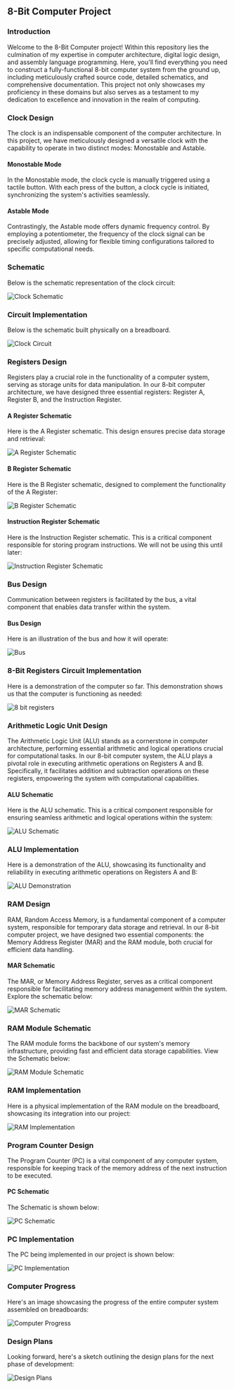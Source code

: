 ## 8-Bit Computer Project

### Introduction
Welcome to the 8-Bit Computer project! Within this repository lies the culmination of my expertise in computer architecture, digital logic design, and assembly language programming. Here, you'll find everything you need to construct a fully-functional 8-bit computer system from the ground up, including meticulously crafted source code, detailed schematics, and comprehensive documentation. This project not only showcases my proficiency in these domains but also serves as a testament to my dedication to excellence and innovation in the realm of computing.

### Clock Design
The clock is an indispensable component of the computer architecture. In this project, we have meticulously designed a versatile clock with the capability to operate in two distinct modes: Monostable and Astable.

#### Monostable Mode
In the Monostable mode, the clock cycle is manually triggered using a tactile button. With each press of the button, a clock cycle is initiated, synchronizing the system's activities seamlessly.

#### Astable Mode
Contrastingly, the Astable mode offers dynamic frequency control. By employing a potentiometer, the frequency of the clock signal can be precisely adjusted, allowing for flexible timing configurations tailored to specific computational needs.

### Schematic
Below is the schematic representation of the clock circuit:

![Clock Schematic](https://github.com/JuanCantu1/8-Bit-Computer-/assets/109363196/10094d70-567d-48a3-8356-e28ac095a6e1)

### Circuit Implementation
Below is the schematic built physically on a breadboard.

![Clock Circuit](https://github.com/JuanCantu1/8-Bit-Computer-/assets/109363196/808fbfc7-c85b-4a38-92df-f665965b8575)

### Registers Design
Registers play a crucial role in the functionality of a computer system, serving as storage units for data manipulation. In our 8-bit computer architecture, we have designed three essential registers: Register A, Register B, and the Instruction Register.

#### A Register Schematic
Here is the A Register schematic. This design ensures precise data storage and retrieval:

![A Register Schematic](https://github.com/JuanCantu1/8-Bit-Computer-/assets/109363196/c142b729-2b9e-4630-9a39-60845ee87669)

#### B Register Schematic
Here is the B Register schematic, designed to complement the functionality of the A Register:

![B Register Schematic](https://github.com/JuanCantu1/8-Bit-Computer/assets/109363196/de4839b6-c20b-4750-891c-9199600d56e0)

#### Instruction Register Schematic
Here is the Instruction Register schematic. This is a critical component responsible for storing program instructions. We will not be using this until later:

![Instruction Register Schematic](https://github.com/JuanCantu1/8-Bit-Computer-/assets/109363196/320efa9c-d1ce-4989-9e10-b2eb31fa04df)

### Bus Design
Communication between registers is facilitated by the bus, a vital component that enables data transfer within the system.

#### Bus Design
Here is an illustration of the bus and how it will operate:

![Bus](https://github.com/JuanCantu1/8-Bit-Computer-/assets/109363196/0e4f028a-9382-48e1-acb3-326a6006ea80)

### 8-Bit Registers Circuit Implementation
Here is a demonstration of the computer so far. This demonstration shows us that the computer is functioning as needed:

![8 bit registers](https://github.com/JuanCantu1/8-Bit-Computer/assets/109363196/2ba1e1ef-169e-4903-a4e8-6c9d3ffb5f56)

### Arithmetic Logic Unit Design
The Arithmetic Logic Unit (ALU) stands as a cornerstone in computer architecture, performing essential arithmetic and logical operations crucial for computational tasks. In our 8-bit computer system, the ALU plays a pivotal role in executing arithmetic operations on Registers A and B. Specifically, it facilitates addition and subtraction operations on these registers, empowering the system with computational capabilities.

#### ALU Schematic
Here is the ALU schematic. This is a critical component responsible for ensuring seamless arithmetic and logical operations within the system:

![ALU Schematic](https://github.com/JuanCantu1/8-Bit-Computer/assets/109363196/c4485f40-ada9-43e9-b64b-74be8a38ae13)

### ALU Implementation
Here is a demonstration of the ALU, showcasing its functionality and reliability in executing arithmetic operations on Registers A and B:

![ALU Demonstration](https://github.com/JuanCantu1/8-Bit-Computer/assets/109363196/0d08a7b2-3e6f-4b53-afb8-b84a3ba482fe)

### RAM Design
RAM, Random Access Memory, is a fundamental component of a computer system, responsible for temporary data storage and retrieval. In our 8-bit computer project, we have designed two essential components: the Memory Address Register (MAR) and the RAM module, both crucial for efficient data handling.

#### MAR Schematic
The MAR, or Memory Address Register, serves as a critical component responsible for facilitating memory address management within the system. Explore the schematic below:

![MAR Schematic](https://github.com/JuanCantu1/8-Bit-Computer/assets/109363196/cd83211a-450b-4ddb-b0c8-0af53b6fee38)

### RAM Module Schematic
The RAM module forms the backbone of our system's memory infrastructure, providing fast and efficient data storage capabilities. View the Schematic below:

![RAM Module Schematic](https://github.com/JuanCantu1/8-Bit-Computer/assets/109363196/d8439fca-9d91-4470-ab09-fff7ef7d6428)

### RAM Implementation
Here is a physical implementation of the RAM module on the breadboard, showcasing its integration into our project:

![RAM Implementation](https://github.com/JuanCantu1/8-Bit-Computer/assets/109363196/9900f0a7-4a22-4da3-8dad-d137fdda826b)

### Program Counter Design
The Program Counter (PC) is a vital component of any computer system, responsible for keeping track of the memory address of the next instruction to be executed.

#### PC Schematic
The Schematic is shown below:

![PC Schematic](https://github.com/JuanCantu1/8-Bit-Computer/assets/109363196/5384e9a1-3b24-4d55-be34-0303c068475b)

### PC Implementation
The PC being implemented in our project is shown below:

![PC Implementation](https://github.com/JuanCantu1/8-Bit-Computer/assets/109363196/e8028d8e-09ce-4115-aad7-9be6598a1bed)

### Computer Progress
Here's an image showcasing the progress of the entire computer system assembled on breadboards:

![Computer Progress](https://github.com/JuanCantu1/8-Bit-Computer/assets/109363196/9ae50fb7-7df9-4e77-a917-8e2dda09a402)

### Design Plans
Looking forward, here's a sketch outlining the design plans for the next phase of development:

![Design Plans](https://github.com/JuanCantu1/8-Bit-Computer/assets/109363196/225c58b5-3137-4716-a707-10df7cc27df2)
